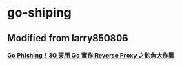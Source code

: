 # go-shiping
## Modified from larry850806
**[Go Phishing！30 天用 Go 實作 Reverse Proxy 之釣魚大作戰](https://ithelp.ithome.com.tw/m/users/20107714/ironman/1769)**